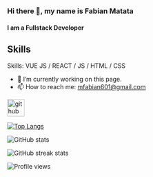 ### Hi there 👋, my name is Fabian Matata
#### I am a Fullstack Developer

<!-- I made this project just for fun, it allows you to create nice and simple GitHub Readme files that you can copy/paste and use in your profile.
 -->
 ## Skills
Skills: VUE JS / REACT / JS / HTML / CSS

- 🔭 I’m currently working on this page. 
- 📫 How to reach me: mfabian601@gmail.com 


[<img src='https://cdn.jsdelivr.net/npm/simple-icons@3.0.1/icons/github.svg' alt='github' height='40'>](https://github.com/FabianMatata)  

[![Top Langs](https://github-readme-stats.vercel.app/api/top-langs/?username=FabianMatata)](https://github.com/anuraghazra/github-readme-stats)

![GitHub stats](https://github-readme-stats.vercel.app/api?username=FabianMatata&show_icons=true)  

![GitHub streak stats](https://github-readme-streak-stats.herokuapp.com/?user=FabianMatata)  

![Profile views](https://gpvc.arturio.dev/FabianMatata)  
